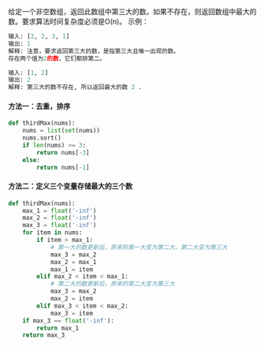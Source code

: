 给定一个非空数组，返回此数组中第三大的数。如果不存在，则返回数组中最大的数。要求算法时间复杂度必须是O(n)。
示例：
```python
输入: [2, 2, 3, 1]
输出: 1
解释: 注意，要求返回第三大的数，是指第三大且唯一出现的数。
存在两个值为2的数，它们都排第二。

输入: [1, 2]
输出: 2
解释: 第三大的数不存在, 所以返回最大的数 2 .
```
#### 方法一：去重，排序
```python
def thirdMax(nums):
    nums = list(set(nums))
    nums.sort()
    if len(nums) >= 3:
        return nums[-3]
    else:
        return nums[-1]
```
#### 方法二：定义三个变量存储最大的三个数
```python
def thirdMax(nums):
    max_1 = float('-inf')
    max_2 = float('-inf')
    max_3 = float('-inf')
    for item in nums:
        if item > max_1:
            # 第一大的数更新后，原来的第一大变为第二大，第二大变为第三大
            max_3 = max_2
            max_2 = max_1
            max_1 = item
        elif max_2 < item < max_1:
            # 第二大的数更新后，原来的第二大变为第三大
            max_3 = max_2
            max_2 = item
        elif max_3 < item < max_2:
            max_3 = item
    if max_3 == float('-inf'):
        return max_1
    return max_3
```

